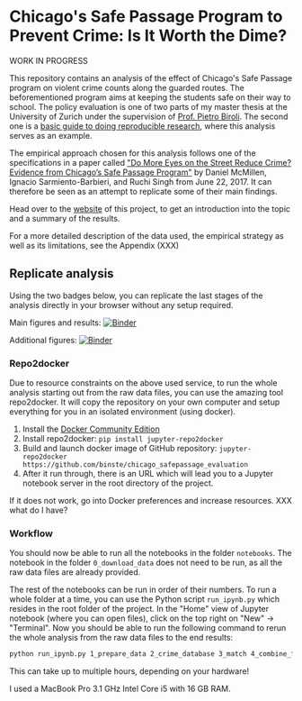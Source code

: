 # Chicago's Safe Passage Program to Prevent Crime: Is It Worth the Dime?
WORK IN PROGRESS


This repository contains an analysis of the effect of Chicago's Safe Passage program on violent crime counts along the guarded routes. The beforementioned program aims at keeping the students safe on their way to school. The policy evaluation is one of two parts of my master thesis at the University of Zurich under the supervision of [Prof. Pietro Biroli](https://sites.google.com/site/pietrobiroli/home). The second one is a [basic guide to doing reproducible research](https://binste.github.io/basic_reproducibility_guide/), where this analysis serves as an example.

The empirical approach chosen for this analysis follows one of the specifications in a paper called ["Do More Eyes on the Street Reduce Crime? Evidence from Chicago’s Safe Passage Program"](https://ignaciomsarmiento.github.io/assets/Safe_Passage_WP.pdf) by Daniel McMillen, Ignacio Sarmiento-Barbieri, and Ruchi Singh from June 22, 2017. It can therefore be seen as an attempt to replicate some of their main findings.

Head over to the [website](https://binste.github.io/chicago_safepassage_evaluation/) of this project, to get an introduction into the topic and a summary of the results.

For a more detailed description of the data used, the empirical strategy as well as its limitations, see the Appendix (XXX)

## Replicate analysis
Using the two badges below, you can replicate the last stages of the analysis directly in your browser without any setup required.


Main figures and results: [![Binder](https://mybinder.org/badge.svg)](https://mybinder.org/v2/gh/binste/chicago_safepassage_evaluation/master?filepath=notebooks%2F5_analysis%2F0.0-binste-replication-of-crime-results-McMillen-et-al-2017-census-block-level.ipynb)


Additional figures: [![Binder](https://mybinder.org/badge.svg)](https://mybinder.org/v2/gh/binste/chicago_safepassage_evaluation/master?filepath=notebooks%2F5_analysis%2F1.0-binste-additional-figures-website.ipynb)


### Repo2docker
Due to resource constraints on the above used service, to run the whole analysis starting out from the raw data files, you can use the amazing tool repo2docker. It will copy the repository on your own computer and setup everything for you in an isolated environment (using docker).

1. Install the [Docker Community Edition](https://store.docker.com/search?type=edition&offering=community)
2. Install repo2docker: `pip install jupyter-repo2docker`
3. Build and launch docker image of GitHub repository: `jupyter-repo2docker https://github.com/binste/chicago_safepassage_evaluation`
4. After it run through, there is an URL which will lead you to a Jupyter notebook server in the root directory of the project.

If it does not work, go into Docker preferences and increase resources. XXX what do I have?

### Workflow
You should now be able to run all the notebooks in the folder `notebooks`. The notebook in the folder `0_download_data` does not need to be run, as all the raw data files are already provided.

The rest of the notebooks can be run in order of their numbers. To run a whole folder at a time, you can use the Python script `run_ipynb.py` which resides in the root folder of the project. In the "Home" view of Jupyter notebook (where you can open files), click on the top right on "New" -> "Terminal". Now you should be able to run the following command to rerun the whole analysis from the raw data files to the end results:

```bash
python run_ipynb.py 1_prepare_data 2_crime_database 3_match 4_combine_for_analysis 5_analysis
```

This can take up to multiple hours, depending on your hardware!

I used a MacBook Pro 3.1 GHz Intel Core i5 with 16 GB RAM.